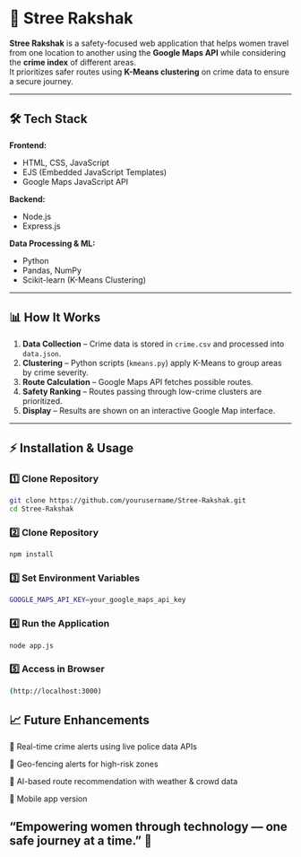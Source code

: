 # 🌸 Stree Rakshak

**Stree Rakshak** is a safety-focused web application that helps women travel from one location to another using the **Google Maps API** while considering the **crime index** of different areas.  
It prioritizes safer routes using **K-Means clustering** on crime data to ensure a secure journey.

---

## 🛠 Tech Stack

**Frontend:**
- HTML, CSS, JavaScript
- EJS (Embedded JavaScript Templates)
- Google Maps JavaScript API

**Backend:**
- Node.js
- Express.js

**Data Processing & ML:**
- Python
- Pandas, NumPy
- Scikit-learn (K-Means Clustering)

---

## 📊 How It Works

1. **Data Collection** – Crime data is stored in `crime.csv` and processed into `data.json`.
2. **Clustering** – Python scripts (`kmeans.py`) apply K-Means to group areas by crime severity.
3. **Route Calculation** – Google Maps API fetches possible routes.
4. **Safety Ranking** – Routes passing through low-crime clusters are prioritized.
5. **Display** – Results are shown on an interactive Google Map interface.

---


## ⚡ Installation & Usage

### 1️⃣ Clone Repository
```bash
git clone https://github.com/yourusername/Stree-Rakshak.git
cd Stree-Rakshak
```
### 2️⃣ Clone Repository
```bash
npm install
```
### 3️⃣ Set Environment Variables
```bash
GOOGLE_MAPS_API_KEY=your_google_maps_api_key
```
### 4️⃣ Run the Application
```bash
node app.js
```
### 5️⃣ Access in Browser
```bash
(http://localhost:3000)
```
## 📈 Future Enhancements
🚨 Real-time crime alerts using live police data APIs

📍 Geo-fencing alerts for high-risk zones

🤖 AI-based route recommendation with weather & crowd data

📲 Mobile app version
## “Empowering women through technology — one safe journey at a time.” 💙



